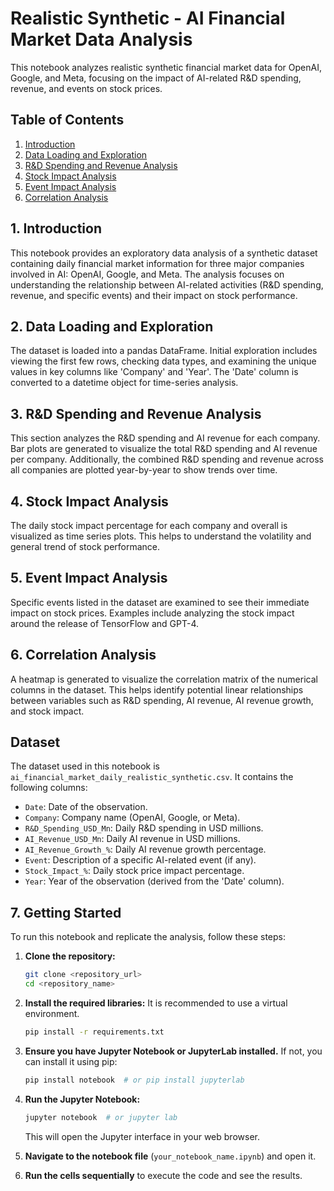 # Realistic Synthetic - AI Financial Market Data Analysis

This notebook analyzes realistic synthetic financial market data for OpenAI, Google, and Meta, focusing on the impact of AI-related R&D spending, revenue, and events on stock prices.

## Table of Contents

1.  [Introduction](#introduction)
2.  [Data Loading and Exploration](#data-loading-and-exploration)
3.  [R&D Spending and Revenue Analysis](#rd-spending-and-revenue-analysis)
4.  [Stock Impact Analysis](#stock-impact-analysis)
5.  [Event Impact Analysis](#event-impact-analysis)
6.  [Correlation Analysis](#correlation-analysis)

## 1. Introduction

This notebook provides an exploratory data analysis of a synthetic dataset containing daily financial market information for three major companies involved in AI: OpenAI, Google, and Meta. The analysis focuses on understanding the relationship between AI-related activities (R&D spending, revenue, and specific events) and their impact on stock performance.

## 2. Data Loading and Exploration

The dataset is loaded into a pandas DataFrame. Initial exploration includes viewing the first few rows, checking data types, and examining the unique values in key columns like 'Company' and 'Year'. The 'Date' column is converted to a datetime object for time-series analysis.

## 3. R&D Spending and Revenue Analysis

This section analyzes the R&D spending and AI revenue for each company. Bar plots are generated to visualize the total R&D spending and AI revenue per company. Additionally, the combined R&D spending and revenue across all companies are plotted year-by-year to show trends over time.

## 4. Stock Impact Analysis

The daily stock impact percentage for each company and overall is visualized as time series plots. This helps to understand the volatility and general trend of stock performance.

## 5. Event Impact Analysis

Specific events listed in the dataset are examined to see their immediate impact on stock prices. Examples include analyzing the stock impact around the release of TensorFlow and GPT-4.

## 6. Correlation Analysis

A heatmap is generated to visualize the correlation matrix of the numerical columns in the dataset. This helps identify potential linear relationships between variables such as R&D spending, AI revenue, AI revenue growth, and stock impact.

## Dataset

The dataset used in this notebook is `ai_financial_market_daily_realistic_synthetic.csv`. It contains the following columns:

*   `Date`: Date of the observation.
*   `Company`: Company name (OpenAI, Google, or Meta).
*   `R&D_Spending_USD_Mn`: Daily R&D spending in USD millions.
*   `AI_Revenue_USD_Mn`: Daily AI revenue in USD millions.
*   `AI_Revenue_Growth_%`: Daily AI revenue growth percentage.
*   `Event`: Description of a specific AI-related event (if any).
*   `Stock_Impact_%`: Daily stock price impact percentage.
*   `Year`: Year of the observation (derived from the 'Date' column).



## 7. Getting Started

To run this notebook and replicate the analysis, follow these steps:

1. **Clone the repository:**
   ```bash
   git clone <repository_url>
   cd <repository_name>
   ```

2. **Install the required libraries:**
   It is recommended to use a virtual environment.
   ```bash
   pip install -r requirements.txt
   ```

3. **Ensure you have Jupyter Notebook or JupyterLab installed.** If not, you can install it using pip:
   ```bash
   pip install notebook  # or pip install jupyterlab
   ```

4. **Run the Jupyter Notebook:**
   ```bash
   jupyter notebook  # or jupyter lab
   ```
   This will open the Jupyter interface in your web browser.

5. **Navigate to the notebook file** (`your_notebook_name.ipynb`) and open it.

6. **Run the cells sequentially** to execute the code and see the results.


